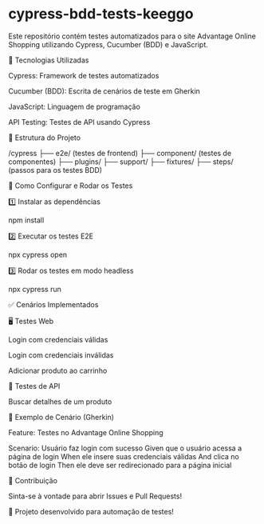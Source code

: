 # cypress-bdd-tests-keeggo

Este repositório contém testes automatizados para o site Advantage Online Shopping utilizando Cypress, Cucumber (BDD) e JavaScript.

📌 Tecnologias Utilizadas

Cypress: Framework de testes automatizados

Cucumber (BDD): Escrita de cenários de teste em Gherkin

JavaScript: Linguagem de programação

API Testing: Testes de API usando Cypress

📂 Estrutura do Projeto

/cypress
  ├── e2e/ (testes de frontend)
  ├── component/ (testes de componentes)
  ├── plugins/
  ├── support/
  ├── fixtures/
  ├── steps/ (passos para os testes BDD)

🚀 Como Configurar e Rodar os Testes

1️⃣ Instalar as dependências

npm install

2️⃣ Executar os testes E2E

npx cypress open

3️⃣ Rodar os testes em modo headless

npx cypress run

✅ Cenários Implementados

🖥️ Testes Web

Login com credenciais válidas

Login com credenciais inválidas

Adicionar produto ao carrinho

🔗 Testes de API

Buscar detalhes de um produto

📜 Exemplo de Cenário (Gherkin)

Feature: Testes no Advantage Online Shopping

  Scenario: Usuário faz login com sucesso
    Given que o usuário acessa a página de login
    When ele insere suas credenciais válidas
    And clica no botão de login
    Then ele deve ser redirecionado para a página inicial

🤝 Contribuição

Sinta-se à vontade para abrir Issues e Pull Requests!

🚀 Projeto desenvolvido para automação de testes!

